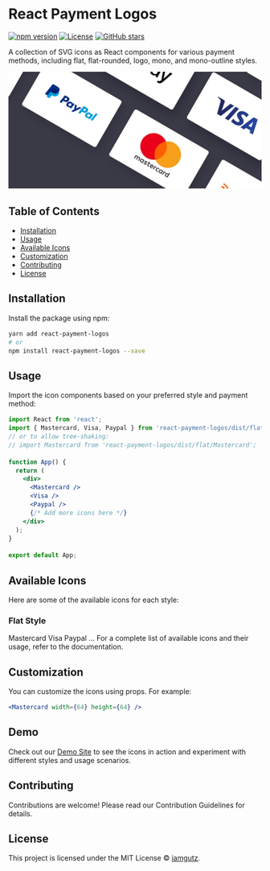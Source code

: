 # React Payment Logos

[![npm version](https://img.shields.io/npm/v/react-payment-logos.svg)](https://www.npmjs.com/package/react-payment-logos)
[![License](https://img.shields.io/npm/l/react-payment-logos.svg)](https://github.com/iamgutz/react-payment-logos/blob/master/LICENSE)
[![GitHub stars](https://img.shields.io/github/stars/iamgutz/react-payment-logos.svg?style=social)](https://github.com/iamgutz/react-payment-logos)

A collection of SVG icons as React components for various payment methods, including flat, flat-rounded, logo, mono, and mono-outline styles.

![React Payment Logos](assets/react-payment-logos.jpg)

## Table of Contents

- [Installation](#installation)
- [Usage](#usage)
- [Available Icons](#available-icons)
- [Customization](#customization)
- [Contributing](#contributing)
- [License](#license)

## Installation

Install the package using npm:

```bash
yarn add react-payment-logos
# or
npm install react-payment-logos --save
```

## Usage
Import the icon components based on your preferred style and payment method:
```jsx
import React from 'react';
import { Mastercard, Visa, Paypal } from 'react-payment-logos/dist/flat';
// or to allow tree-shaking:
// import Mastercard from 'react-payment-logos/dist/flat/Mastercard';

function App() {
  return (
    <div>
      <Mastercard />
      <Visa />
      <Paypal />
      {/* Add more icons here */}
    </div>
  );
}

export default App;

```

## Available Icons
Here are some of the available icons for each style:

### Flat Style
Mastercard
Visa
Paypal
...
For a complete list of available icons and their usage, refer to the documentation.

## Customization
You can customize the icons using props. For example:
```jsx
<Mastercard width={64} height={64} />
```
## Demo
Check out our [Demo Site](https://iamgutz.github.io/react-payment-logos/) to see the icons in action and experiment with different styles and usage scenarios.

## Contributing
Contributions are welcome! Please read our Contribution Guidelines for details.

## License
This project is licensed under the MIT License © [iamgutz](https://github.com/iamgutz).